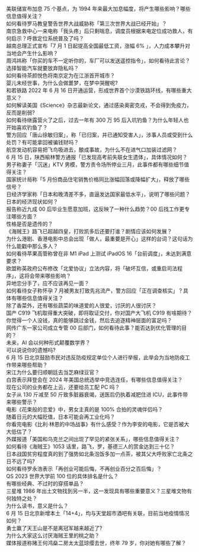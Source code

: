 美联储宣布加息 75 个基点，为 1994 年来最大加息幅度，将产生哪些影响？哪些信息值得关注？  
如何看待罗马教皇警告世界大战威胁称「第三次世界大战已经开始」？  
南京急救中心一来电称「我头疼」后只剩喘息，调度员根据来电定位成功救人，有何启示？呼救定位系统普及了吗？  
越南总理正式宣布「7 月 1 日起提高全国最低工资，涨幅 6% 」，人力成本攀升对当地会产生什么影响？  
周鸿祎称「你买的车不一定听你的，车厂可以发送遥控指令」，如何看待此言论？选择智能汽车就要放弃隐私吗？  
如何看待茶颜悦色将南京定为在江浙首开城市？  
婴儿未经世事，为什么会做噩梦，在梦中哭醒呢?  
和若铁路 2022 年 6 月 16 日开通运营，形成世界首个沙漠铁路环线，有哪些重大意义？  
如何解读美国《Science》杂志最新论文，通过感染奥密克戎，不会得到免疫力，反而是削弱?  
如何看待继露营火了之后，过去一年有 300 万 95 后入坑钓鱼？为什么年轻人也开始喜欢钓鱼了？  
警方回应「唐山徐敏归案」，称「已归案，并已通知受害人」，涉事人员或受到什么处罚？有可能拿回被骗钱财吗？  
航空发动机容易把飞鸟吸进去，酿成事故，为什么不在进气口加装过滤网？  
6 月 15 日，陕西榆林警方通报「已发现高考前失联女生遗体」，具体情况如何？  
男子称妻子「沉迷」KTV 男模，警方责令场所停业三月，此事件都有哪些细节值得关注？  
国家统计局称「5 月份商品住宅销售价格同比涨幅回落或降幅扩大」，释放了哪些信号？  
日经济学家称「日本和晚清差不多，直逼发达国家最低水平」，说明了哪些问题？日本的经济现状如何？  
报告称近九成 00 后毕业生愿意加班，这反映了一种什么趋势？00 后找工作更专注哪些方面？  
性格是否是遗传的？  
《海贼王》路飞已超越四皇，打败凯多后还要打谁？剧情应该如何发展？  
为什么港剧、香港电影中总会出现「做人，最重要是开心」这样的台词？这句话为什么能戳中那么多人？  
如何看待苹果高管称曾在非 M1 iPad 上测试 iPadOS 16「台前调度」，未达到满意要求？  
欧盟称英政府公布修改「北爱协议」立法内容，将「破坏互信，或重启司法程序」，这将会带来哪些影响？  
异地恋分手了，应不应该再见一面？  
如何看待女子称怀孕 7 月被男友打致先兆流产，警方回应「正在调查核实」？具体有哪些信息值得关注？  
除了香菜外，还有哪些蔬菜的味道爱的人很爱，讨厌的人很讨厌？  
国产 C919 飞机取得重大突破，即将取证交付，你对国产大飞机 C919 有啥期待？  
你觉得一个人没钱，真的能够跳过金钱，然后去追逐精神层面的富足吗？  
网传广东一家公司成立专管 00 后部门，如何看待此事？能否达到优化管理的目的？  
未来，AI 会以何种形式颠覆数学界？  
可以说说你的遗憾吗?  
6 月 15 日北京鼓励市民对违反防疫规定单位个人进行举报，此举会为当地防疫工作带来哪些帮助？  
宋江为什么要归顺朝廷去当芝麻绿豆官？  
白宫表示拜登会在 2024 年美国总统选举中竞选连任，有哪些信息值得关注？  
现在公司的业务都在上云，还要给员工配 PC 吗？  
女子从 130 斤减至 50 斤致多脏器衰竭，送医后仍执着减肥住进 ICU，此事件带来哪些警示？  
电影《花束般的恋爱》中，男女主真的是 100% 合拍的灵魂伴侣吗？  
随着日元的大幅贬值，日本可能会再工业化吗？  
你看完电影《比利·林恩的中场战事》有什么感受？作为李安的电影，它是否被大大低估了？  
外媒报道「美国和乌克兰之间出现了罕见的紧张关系」，哪些信息值得关注？  
如何看待《海贼王》1053 话里，路飞，罗，基德三人的赏金达到三十亿？  
日本战国贫穷程度真的到了强势如北条泡饭多加一点茶，被其父大呼败家亡北条之日不远了吗?  
如何看待罗永浩表示「再创业可能后悔，不再创业百分之百后悔」？  
QS 2023 世界大学前 100 位的具体排名是什么？  
有哪些经典、不过时的穿搭单品？  
三星堆 1986 年出土文物找到另一半，这一发现具有哪些重要意义？三星堆文物有何独特之处？  
为什么读书，意义是什么？  
6 月 15 日北京新增本土「14+4」，均与天堂超市酒吧有关联，目前当地疫情情况如何？  
勇士赢了天王山是不是离冠军越来越近了?  
为什么大家这么讨厌海贼王里的桃之助？  
媒体报道称赌王何鸿燊二房太太蓝琼缨去世，终年 79 岁，你对她有哪些了解？  

